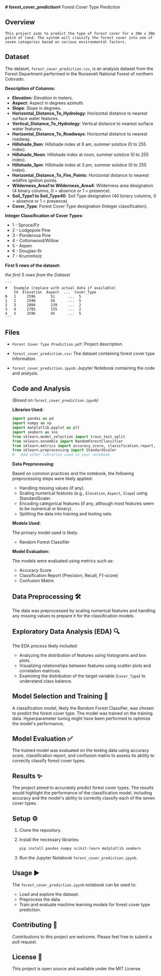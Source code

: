 **# forest_cover_prediction**#   Forest Cover Type Prediction

##   Overview

    This project aims to predict the type of forest cover for a 30m x 30m patch of land. The system will classify the forest cover into one of seven categories based on various environmental factors.

##   Dataset

  The dataset, `forest_cover_prediction.csv`, is an analysis dataset from the Forest Department performed in the Roosevelt National Forest of northern Colorado.

  **Description of Columns:**

* **Elevation**: Elevation in meters.
* **Aspect**: Aspect in degrees azimuth.
* **Slope**: Slope in degrees.
* **Horizontal\_Distance\_To\_Hydrology**: Horizontal distance to nearest surface water features.
* **Vertical\_Distance\_To\_Hydrology**: Vertical distance to nearest surface water features.
* **Horizontal\_Distance\_To\_Roadways**: Horizontal distance to nearest roadway.
* **Hillshade\_9am**: Hillshade index at 9 am, summer solstice (0 to 255 index).
* **Hillshade\_Noon**: Hillshade index at noon, summer solstice (0 to 255 index).
* **Hillshade\_3pm**: Hillshade index at 3 pm, summer solstice (0 to 255 index).
* **Horizontal\_Distance\_To\_Fire\_Points**: Horizontal distance to nearest wildfire ignition points.
* **Wilderness\_Area1 to Wilderness\_Area4**: Wilderness area designation (4 binary columns, 0 = absence or 1 = presence).
* **Soil\_Type1 to Soil\_Type40**: Soil Type designation (40 binary columns, 0 = absence or 1 = presence).
* **Cover\_Type**: Forest Cover Type designation (Integer classification).

**Integer Classification of Cover Types:**

  * 1 - Spruce/Fir
  * 2 - Lodgepole Pine
  * 3 - Ponderosa Pine
  * 4 - Cottonwood/Willow
  * 5 - Aspen
  * 6 - Douglas-fir
  * 7 - Krummholz

**First 5 rows of the dataset:**

*the first 5 rows from the Dataset*

    ```
    #   Example (replace with actual data if available)
        Id  Elevation  Aspect  ...  Cover_Type
    0   1     2596       51      ...  5
    1   2     2590       56      ...  5
    2   3     2804       139     ...  2
    3   4     2785       155     ...  2
    4   5     2596       45      ...  5
    ```

##   Files

* `Forest Cover Type Prediction.pdf`: Project description.
* `forest_cover_prediction.csv`: The dataset containing forest cover type information.
* `forest_cover_prediction.ipynb`: Jupyter Notebook containing the code and analysis.

    ##   Code and Analysis

    *(Based on `forest_cover_prediction.ipynb`)*

    **Libraries Used:**

    ```python
    import pandas as pd
    import numpy as np
    import matplotlib.pyplot as plt
    import seaborn as sns
    from sklearn.model_selection import train_test_split
    from sklearn.ensemble import RandomForestClassifier
    from sklearn.metrics import accuracy_score, classification_report, confusion_matrix
    from sklearn.preprocessing import StandardScaler
    #   Add other libraries used in your notebook
    ```

    **Data Preprocessing:**

    Based on common practices and the notebook, the following preprocessing steps were likely applied:

    * Handling missing values (if any).
    * Scaling numerical features (e.g., `Elevation`, `Aspect`, `Slope`) using StandardScaler.
    * Encoding categorical features (if any, although most features seem to be numerical or binary).
    * Splitting the data into training and testing sets.

    **Models Used:**

    The primary model used is likely:

    * Random Forest Classifier

    **Model Evaluation:**

    The models were evaluated using metrics such as:

    * Accuracy Score
    * Classification Report (Precision, Recall, F1-score)
    * Confusion Matrix

    ##   Data Preprocessing 🛠️

    The data was preprocessed by scaling numerical features and handling any missing values to prepare it for the classification models.

    ##   Exploratory Data Analysis (EDA) 🔍

    The EDA process likely included:

    * Analyzing the distribution of features using histograms and box plots.
    * Visualizing relationships between features using scatter plots and correlation matrices.
    * Examining the distribution of the target variable (`Cover_Type`) to understand class balance.

    ##   Model Selection and Training 🧠

    A classification model, likely the Random Forest Classifier, was chosen to predict the forest cover type. The model was trained on the training data. Hyperparameter tuning might have been performed to optimize the model's performance.

    ##   Model Evaluation ✅

    The trained model was evaluated on the testing data using accuracy score, classification report, and confusion matrix to assess its ability to correctly classify forest cover types.

    ##   Results ✨

    The project aimed to accurately predict forest cover types. The results would highlight the performance of the classification model, including accuracy and the model's ability to correctly classify each of the seven cover types.

    ##   Setup ⚙️

    1.  Clone the repository.
    2.  Install the necessary libraries:

        ```bash
        pip install pandas numpy scikit-learn matplotlib seaborn
        ```

    3.  Run the Jupyter Notebook `forest_cover_prediction.ipynb`.

    ##   Usage ▶️

    The `forest_cover_prediction.ipynb` notebook can be used to:

    * Load and explore the dataset.
    * Preprocess the data.
    * Train and evaluate machine learning models for forest cover type prediction.

    ##   Contributing 🤝

    Contributions to this project are welcome. Please feel free to submit a pull request.

    ##   License 📄

    This project is open source and available under the MIT License.
